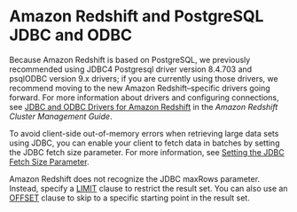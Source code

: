 # Amazon Redshift and PostgreSQL JDBC and ODBC<a name="c_redshift-postgres-jdbc"></a>

 Because Amazon Redshift is based on PostgreSQL, we previously recommended using JDBC4 Postgresql driver version 8\.4\.703 and psqlODBC version 9\.x drivers; if you are currently using those drivers, we recommend moving to the new Amazon Redshift–specific drivers going forward\. For more information about drivers and configuring connections, see [JDBC and ODBC Drivers for Amazon Redshift](http://docs.aws.amazon.com/redshift/latest/mgmt/configuring-connections.html#connecting-drivers) in the *Amazon Redshift Cluster Management Guide*\.

To avoid client\-side out\-of\-memory errors when retrieving large data sets using JDBC, you can enable your client to fetch data in batches by setting the JDBC fetch size parameter\. For more information, see [Setting the JDBC Fetch Size Parameter](queries-troubleshooting.md#set-the-JDBC-fetch-size-parameter)\.

Amazon Redshift does not recognize the JDBC maxRows parameter\. Instead, specify a [LIMIT](r_ORDER_BY_clause.md#order-by-clause-limit) clause to restrict the result set\. You can also use an [OFFSET](r_ORDER_BY_clause.md#order-by-clause-offset) clause to skip to a specific starting point in the result set\.